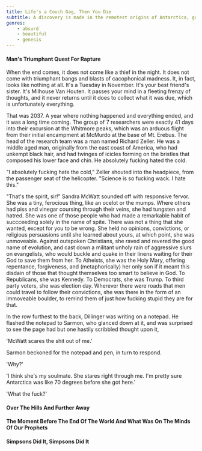 ```yaml
---
title: Life's a Couch Gag, Then You Die
subtitle: A discovery is made in the remotest origins of Antarctica, guy.
genres: 
    - absurd
    - beautiful
    - genesis
---
```


#### Man's Triumphant Quest For Rapture

When the end comes, it does not come like a thief in the night. It does not come with triumphant bangs and blasts of cacophonical madness. It, in fact, looks like nothing at all. It's a Tuesday in November. It's your best friend's sister. It's Milhouse Van Houten. It passes your mind in a fleeting frenzy of thoughts, and it never returns until it does to collect what it was due, which is unfortunately everything.

That was 2037. A year where nothing happened and everything ended, and it was a long time coming. The group of 7 researchers were exactly 41 days into their excursion at the Whitmore peaks, which was an arduous flight from their initial encampment at McMurdo at the base of Mt. Erebus. The head of the research team was a man named Richard Zeller. He was a middle aged man, originally from the east coast of America, who had unkempt black hair, and had twinges of icicles forming on the bristles that composed his lower face and chin. He absolutely fucking hated the cold.

"I absolutely fucking hate the cold," Zeller shouted into the headpiece, from the passenger seat of the helicopter. "Science is so fucking wack. I hate this."

"That's the spirit, sir!" Sandra McWatt sounded off with responsive fervor. She was a tiny, ferocious thing, like an ocelot or the mumps. Where others had piss and vinegar coursing through their veins, she had tungsten and hatred. She was one of those people who had made a remarkable habit of succceeding solely in the name of spite. There was not a thing that she wanted, except for you to be wrong. She held no opinions, convictions, or religious persuasions until she learned about yours, at which point, she was unmoveable. Against outspoken Christians, she raved and revered the good name of evolution, and cast down a militant unholy rain of aggressive slurs on evangelists, who would buckle and quake in their linens waiting for their God to save them from her. To Atheists, she was the Holy Mary, offering repentance, forgiveness, and (metaphorically) her only son if it meant this disdain of those that thought themselves too smart to believe in God. To Republicans, she was Kennedy. To Democrats, she was Trump. To third party voters, she was election day. Wherever there were roads that men could travel to follow their convictions, she was there in the form of an immoveable boulder, to remind them of just how fucking stupid they are for that.

In the row furthest to the back, Dillinger was writing on a notepad. He flashed the notepad to Sarmon, who glanced down at it, and was surprised to see the page had but one hastily scribbled thought upon it,

'McWatt scares the shit out of me.'

Sarmon beckoned for the notepad and pen, in turn to respond. 

'Why?'

'I think she's my soulmate. She stares right through me. I'm pretty sure Antarctica was like 70 degrees before she got here.'

'What the fuck?'



#### Over The Hills And Further Away

#### The Moment Before The End Of The World And What Was On The Minds Of Our Prophets

#### Simpsons Did It, Simpsons Did It
